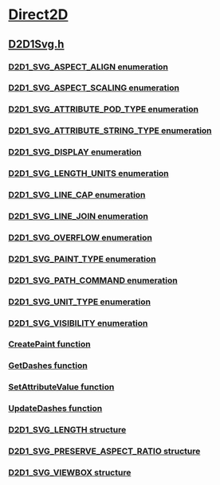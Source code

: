 # [Direct2D](../_direct2d/index.md)
## [D2D1Svg.h](index.md)
### [D2D1_SVG_ASPECT_ALIGN enumeration](../d2d1svg/ne-d2d1svg-d2d1_svg_aspect_align.md)
### [D2D1_SVG_ASPECT_SCALING enumeration](../d2d1svg/ne-d2d1svg-d2d1_svg_aspect_scaling.md)
### [D2D1_SVG_ATTRIBUTE_POD_TYPE enumeration](../d2d1svg/ne-d2d1svg-d2d1_svg_attribute_pod_type.md)
### [D2D1_SVG_ATTRIBUTE_STRING_TYPE enumeration](../d2d1svg/ne-d2d1svg-d2d1_svg_attribute_string_type.md)
### [D2D1_SVG_DISPLAY enumeration](../d2d1svg/ne-d2d1svg-d2d1_svg_display.md)
### [D2D1_SVG_LENGTH_UNITS enumeration](../d2d1svg/ne-d2d1svg-d2d1_svg_length_units.md)
### [D2D1_SVG_LINE_CAP enumeration](../d2d1svg/ne-d2d1svg-d2d1_svg_line_cap.md)
### [D2D1_SVG_LINE_JOIN enumeration](../d2d1svg/ne-d2d1svg-d2d1_svg_line_join.md)
### [D2D1_SVG_OVERFLOW enumeration](../d2d1svg/ne-d2d1svg-d2d1_svg_overflow.md)
### [D2D1_SVG_PAINT_TYPE enumeration](../d2d1svg/ne-d2d1svg-d2d1_svg_paint_type.md)
### [D2D1_SVG_PATH_COMMAND enumeration](../d2d1svg/ne-d2d1svg-d2d1_svg_path_command.md)
### [D2D1_SVG_UNIT_TYPE enumeration](../d2d1svg/ne-d2d1svg-d2d1_svg_unit_type.md)
### [D2D1_SVG_VISIBILITY enumeration](../d2d1svg/ne-d2d1svg-d2d1_svg_visibility.md)
### [CreatePaint function](../d2d1svg/nf-d2d1svg-createpaint.md)
### [GetDashes function](../d2d1svg/nf-d2d1svg-getdashes.md)
### [SetAttributeValue function](../d2d1svg/nf-d2d1svg-setattributevalue.md)
### [UpdateDashes function](../d2d1svg/nf-d2d1svg-updatedashes.md)
### [D2D1_SVG_LENGTH structure](../d2d1svg/ns-d2d1svg-d2d1_svg_length.md)
### [D2D1_SVG_PRESERVE_ASPECT_RATIO structure](../d2d1svg/ns-d2d1svg-d2d1_svg_preserve_aspect_ratio.md)
### [D2D1_SVG_VIEWBOX structure](../d2d1svg/ns-d2d1svg-d2d1_svg_viewbox.md)
